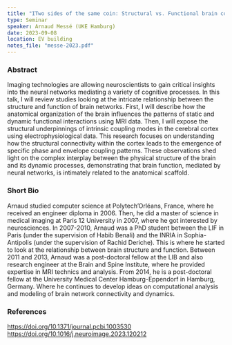 ```yaml
---
title: "ITwo sides of the same coin: Structural vs. Functional brain connectivity"
type: Seminar
speaker: Arnaud Messé (UKE Hamburg)
date: 2023-09-08
location: EV building
notes_file: "messe-2023.pdf"
---
```



### Abstract

Imaging technologies are allowing neuroscientists to gain critical
insights into the neural networks mediating a variety of cognitive
processes. In this talk, I will review studies looking at the intricate
relationship between the structure and function of brain networks.
First, I will describe how the anatomical organization of the brain
influences the patterns of static and dynamic functional interactions
using MRI data. Then, I will expose the structural underpinnings of
intrinsic coupling modes in the cerebral cortex using
electrophysiological data. This research focuses on understanding how
the structural connectivity within the cortex leads to the emergence of
specific phase and envelope coupling patterns. These observations shed
light on the complex interplay between the physical structure of the
brain and its dynamic processes, demonstrating that brain function,
mediated by neural networks, is intimately related to the anatomical
scaffold.


### Short Bio

Arnaud studied computer science at Polytech’Orléans, France, where he
received an engineer diploma in 2006. Then, he did a master of science
in medical imaging at Paris 12 University in 2007, where he got
interested by neurosciences. In 2007-2010, Arnaud was a PhD student
between the LIF in Paris (under the supervision of Habib Benali) and the
INRIA in Sophia-Antipolis (under the supervision of Rachid Deriche).
This is where he started to look at the relationship between brain
structure and function. Between 2011 and 2013, Arnaud was a
post-doctoral fellow at the LIB and also research engineer at the Brain
and Spine Institute, where he provided expertise in MRI technics and
analysis. From 2014, he is a post-doctoral fellow at the University
Medical Center Hamburg-Eppendorf in Hamburg, Germany. Where he continues
to develop ideas on computational analysis and modeling of brain network
connectivity and dynamics.

### References

https://doi.org/10.1371/journal.pcbi.1003530
https://doi.org/10.1016/j.neuroimage.2023.120212
